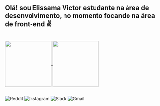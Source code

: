 ## Olá! sou Elissama Victor estudante na área de desenvolvimento, no momento focando na área de front-end ✌
<br>
<a href="https://github.com/anuraghazra/github-readme-stats">
  <img height=150 align="center" src="https://github-readme-stats.vercel.app/api?username=EllieVic&rank_icon=github&theme=tokyonight&show_icons=true" />
</a>

<a href="https://github.com/anuraghazra/convoychat">
  <img height=150 align="center" src="https://github-readme-stats.vercel.app/api/top-langs?username=anuraghazra&hide_progress=true&theme=tokyonight" />
</a>

##

![Reddit](https://img.shields.io/badge/Reddit-%23FF4500.svg?style=for-the-badge&logo=Reddit&logoColor=white)
![Instagram](https://img.shields.io/badge/Instagram-%23E4405F.svg?style=for-the-badge&logo=Instagram&logoColor=white)
![Slack](https://img.shields.io/badge/Slack-4A154B?style=for-the-badge&logo=slack&logoColor=white)
![Gmail](https://img.shields.io/badge/Gmail-D14836?style=for-the-badge&logo=gmail&logoColor=white)
